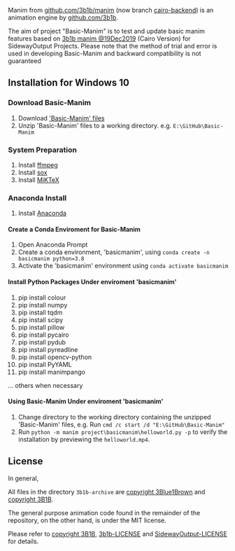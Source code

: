 Manim from [github.com/3b1b/manim](https://github.com/3b1b/manim) (now branch [cairo-backend](https://github.com/3b1b/manim/tree/cairo-backend)) is an animation engine 
by [github.com/3b1b](https://github.com/3b1b).

The aim of project "Basic-Manim" is to test and update basic manim features based on 
[3b1b manim @19Dec2019](https://github.com/3b1b/manim/tree/ba2f2f8840df37b2e7de2841c961d9a02b03c9e4) (Cairo Version) for SidewayOutput Projects. Please note that the method of trial and error is used in developing Basic-Manim and backward compatibility is not guaranteed

## Installation for Windows 10
### Download Basic-Manim
1. Download ['Basic-Manim' files](https://github.com/SidewayOutput/Basic-Manim/archive/main.zip)
2. Unzip 'Basic-Manim' files to a working directory. e.g. `E:\GitHub\Basic-Manim`

### System Preparation
1. Install [ffmpeg](https://www.ffmpeg.org)
2. Install [sox](http://sox.sourceforge.net)
3. Install [MiKTeX](https://miktex.org/download)

### Anaconda Install
1. Install [Anaconda](https://www.anaconda.com/products/individual)

#### Create a Conda Enviroment for Basic-Manim
1. Open Anaconda Prompt
2. Create a conda environment, 'basicmanim', using `conda create -n basicmanim python=3.8`
3. Activate the 'basicmanim' environment using `conda activate basicmanim`

#### Install Python Packages Under enviroment 'basicmanim'
1. pip install colour
2. pip install numpy
3. pip install tqdm
4. pip install scipy
5. pip install pillow
6. pip install pycairo
7. pip install pydub
8. pip install pyreadline
9. pip install opencv-python
10. pip install PyYAML
11. pip install manimpango

... others when necessary

#### Using Basic-Manim Under enviroment 'basicmanim'
1. Change directory to the working directory containing the unzipped 'Basic-Manim' files, e.g. Run `cmd /c start /d "E:\GitHub\Basic-Manim"`
2. Run `python -m manim project\basicmanim\helloworld.py -p` to verify the installation by previewing the `helloworld.mp4`.



## License

In general,

All files in the directory `3b1b-archive` are [copyright 3Blue1Brown](3b1b-LICENSE) and [copyright 3B1B](https://github.com/3b1b/manim/blob/master/LICENSE.md).

The general purpose animation code found in the remainder of the repository, on the other hand, 
is under the MIT license.

Please refer to [copyright 3B1B](https://github.com/3b1b/manim/blob/master/LICENSE.md), [3b1b-LICENSE](3b1b-LICENSE) and [SidewayOutput-LICENSE](SidewayOutput-LICENSE) for details.
